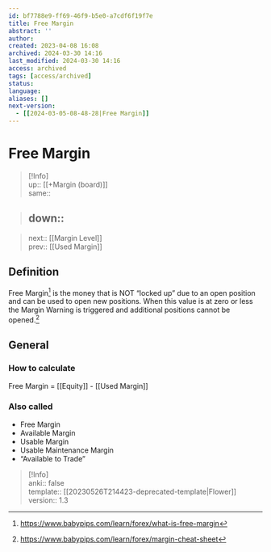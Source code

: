 ```yaml
---
id: bf7788e9-ff69-46f9-b5e0-a7cdf6f19f7e
title: Free Margin
abstract: ''
author: 
created: 2023-04-08 16:08
archived: 2024-03-30 14:16
last_modified: 2024-03-30 14:16
access: archived
tags: [access/archived]
status: 
language: 
aliases: []
next-version:
  - [[2024-03-05-08-48-28|Free Margin]]
---
```


# Free Margin

> [!Info]  
> up:: [[+Margin (board)]]  
> same::  
>

> down::
> ---  

>
> next:: [[Margin Level]]  
 > prev:: [[Used Margin]]

## Definition

Free Margin[^1] is the money that is NOT “locked up” due to an open position and can be used to open new positions. When this value is at zero or less the Margin Warning is triggered and additional positions cannot be opened.[^2]

## General

### How to calculate

Free Margin = [[Equity]] - [[Used Margin]]

### Also called

- Free Margin
- Available Margin
- Usable Margin
- Usable Maintenance Margin
- “Available to Trade”

> [!Info]  
> anki:: false  
> template:: [[20230526T214423-deprecated-template|Flower]]  
> version:: 1.3

[^1]: <https://www.babypips.com/learn/forex/what-is-free-margin>
[^2]: <https://www.babypips.com/learn/forex/margin-cheat-sheet>
